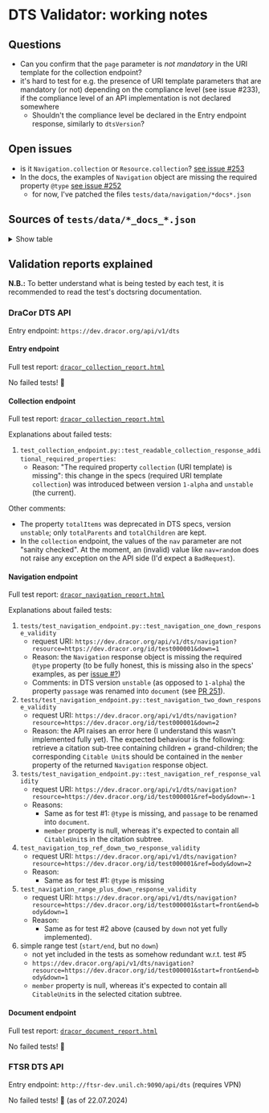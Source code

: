 # DTS Validator: working notes

## Questions

- Can you confirm that the `page` parameter is *not mandatory* in the URI template for the collection endpoint?
- it's hard to test for e.g. the presence of URI template parameters that are mandatory (or not) depending on the compliance level (see issue #233), if the compliance level of an API implementation is not declared somewhere
    - Shouldn't the compliance level be declared in the Entry endpoint response, similarly to `dtsVersion`?

## Open issues

- is it `Navigation.collection` or `Resource.collection`? [see issue #253](https://github.com/distributed-text-services/specifications/issues/253)
- In the docs, the examples of `Navigation` object are missing the required property  `@type` [see issue #252](https://github.com/distributed-text-services/specifications/issues/252)
    - for now, I've patched the files `tests/data/navigation/*docs*.json`


## Sources of `tests/data/*_docs_*.json`

<details>
<summary>Show table</summary>

| JSON file | DTS specs file| Lines in file |
|-----------|----------------------|---------|
| `entry_docs_response.json` | `specification/versions/unstable/README.md`| 176-186|
| `collection_docs_response_one.json` | `specification/versions/unstable/README.md` | 326-374 |
| `collection_docs_response_readable.json` | `specification/versions/unstable/README.md` | 473-521 |
| `collection_docs_response_root.json` | `specification/versions/unstable/README.md` | 267-313 |
| `navigation_docs_response_down_one.json` | `specification/versions/unstable/README.md` |894-973|
| `navigation_docs_response_down_two.json` | `specification/versions/unstable/README.md` | 993-1126|
| `navigation_docs_response_ref.json` | `specification/versions/unstable/README.md` |1146-1261|
| `navigation_docs_response_down_top_ref_down_two.json` | `specification/versions/unstable/README.md` |1283-1398|
| `navigation/navigation_docs_response_low_ref_down_one.json` | `specification/versions/unstable/README.md` |1418-1498|
| `navigation/navigation_docs_response_range_plus_down.json` | `specification/versions/unstable/README.md` |1519-1680|

</details>

## Validation reports explained

**N.B.:** To better understand what is being tested by each test, it is recommended to read the test's doctsring documentation.

### DraCor DTS API

Entry endpoint: `https://dev.dracor.org/api/v1/dts`

#### Entry endpoint

Full test report: [`dracor_collection_report.html`](https://htmlpreview.github.io/?https://github.com/mromanello/DTS-validator/blob/main/reports/dracor_entry_report.html)

No failed tests! 🎉

#### Collection endpoint

Full test report: [`dracor_collection_report.html`](https://htmlpreview.github.io/?https://github.com/mromanello/DTS-validator/blob/main/reports/dracor_collection_report.html)

Explanations about failed tests:
1. `test_collection_endpoint.py::test_readable_collection_response_additional_required_properties`: 
    - Reason: "The required property `collection` (URI template) is missing": this change in the specs (required URI template `collection`) was introduced between version `1-alpha` and `unstable` (the current). 

Other comments:
- The property `totalItems` was deprecated in DTS specs, version `unstable`; only `totalParents` and `totalChildren` are kept. 
- In the `collection` endpoint, the values of the `nav` parameter are not "sanity checked". At the moment, an (invalid) value like `nav=random` does not raise any exception on the API side (I'd expect a `BadRequest`).

#### Navigation endpoint

Full test report: [`dracor_navigation_report.html`](https://htmlpreview.github.io/?https://github.com/mromanello/DTS-validator/blob/main/reports/dracor_navigation_report.html)

Explanations about failed tests:

1. `tests/test_navigation_endpoint.py::test_navigation_one_down_response_validity`
    - request URI: `https://dev.dracor.org/api/v1/dts/navigation?resource=https://dev.dracor.org/id/test000001&down=1`
    - Reason: the `Navigation` response object is missing the required `@type` property (to be fully honest, this is missing also in the specs' examples, as per [issue #?]())
    - Comments: in DTS version `unstable` (as opposed to `1-alpha`) the property `passage` was renamed into `document` (see [PR 251](https://github.com/distributed-text-services/specifications/pull/251)).
2. `tests/test_navigation_endpoint.py::test_navigation_two_down_response_validity`
    - request URI: `https://dev.dracor.org/api/v1/dts/navigation?resource=https://dev.dracor.org/id/test000001&down=2`
    - Reason: the API raises an error here (I understand this wasn't implemented fully yet). The expected behaviour is the following: retrieve a citation sub-tree containing children + grand-children; the corresponding `Citable Unit`s should be contained in the `member` property of the returned `Navigation` response object.
3. `tests/test_navigation_endpoint.py::test_navigation_ref_response_validity`
    - request URI: `https://dev.dracor.org/api/v1/dts/navigation?resource=https://dev.dracor.org/id/test000001&ref=body&down=-1`
    - Reasons:
        - Same as for test #1: `@type` is missing, and `passage` to be renamed into `document`.
        - `member` property is null, whereas it's expected to contain all `CitableUnit`s in the citation subtree. 
4. `test_navigation_top_ref_down_two_response_validity`
    - request URI: `https://dev.dracor.org/api/v1/dts/navigation?resource=https://dev.dracor.org/id/test000001&ref=body&down=2`
    - Reason:
        - Same as for test #1: `@type` is missing
5. `test_navigation_range_plus_down_response_validity`
    - request URI: `https://dev.dracor.org/api/v1/dts/navigation?resource=https://dev.dracor.org/id/test000001&start=front&end=body&down=1`
    - Reason:
        - Same as for test #2 above (caused by `down` not yet fully implemented).
6. simple range test (`start/end`, but no `down`)
    - not yet included in the tests as somehow redundant w.r.t. test #5
    - `https://dev.dracor.org/api/v1/dts/navigation?resource=https://dev.dracor.org/id/test000001&start=front&end=body&down=1`
    - `member` property is null, whereas it's expected to contain all `CitableUnit`s in the selected citation subtree. 

#### Document endpoint

Full test report: [`dracor_document_report.html`](https://htmlpreview.github.io/?https://github.com/mromanello/DTS-validator/blob/main/reports/dracor_document_report.html)

No failed tests! 🎉

### FTSR DTS API

Entry endpoint: `http://ftsr-dev.unil.ch:9090/api/dts` (requires VPN)

No failed tests! 🎉 (as of 22.07.2024)